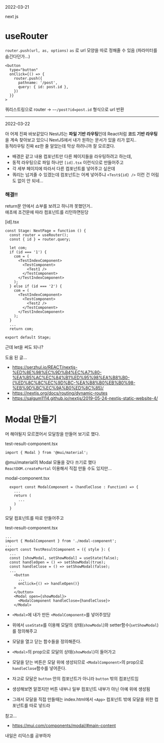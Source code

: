 2022-03-21

next js

# useRouter

`router.push(url, as, options)`
`as` 로 url 모양을 따로 정해줄 수 있음
(파라미터를 숨긴다던가...)

```
<button
  type="button"
  onClick={() => {
    router.push({
      pathname: '/post',
      query: { id: post.id },      
    })
  }}
>
```
쿼리스트링으로 router -> `~~/post?id=post.id` 형식으로 url 반환

***

2022-03-22

아 어제 진짜 바보같았다
NestJS는 **파일 기반 라우팅**인데 React처럼 **코드 기반 라우팅**을 계속 찾아보고 있으니 NextJS에서 내가 원하는 문서가 있을 리가 없지..  
동적라우팅 진짜 ez한 줄 알았는데 막상 하려니까 잘 모르겠다.  
- 배경은 같고 내용 컴포넌트만 다른 페이지들을 라우팅하려고 하는데,  
- 동적 라우팅으로 파일 하나만 `[id].tsx` 이런식으로 만들어주고  
- 각 세부 페이지에 따라서 다른 컴포넌트를 넣어주고 싶은데
- 쿼리는 넘겨줄 수 있겠는데 컴포넌트는 어케 넣어주냐 `<Test${id} />` 이런 건 어림도 없이 안 되네...

### 해결!!
return문 안에서 쇼부를 보려고 하니까 못했던거..  
애초에 조건문에 따라 컴포넌트를 리턴하면된당  

[id].tsx
```
const Stage: NextPage = function () {
  const router = useRouter();
  const { id } = router.query;

  let com;
  if (id === '1') {
    com = (
      <TestIndexComponent>
        <TestComponent>
          <Test1 />
        </TestComponent>
      </TestIndexComponent>
    );
  } else if (id === '2') {
    com = (
      <TestIndexComponent>
        <TestComponent>
          <Test2 />
        </TestComponent>
      </TestIndexComponent>
    );
  }
  ...
  return com;

export default Stage;
```
근데 let을 써도 되나?

도움 된 글...
- https://serzhul.io/REACT/nextjs-%ED%8E%98%EC%9D%B4%EC%A7%80-%EA%B5%AC%EC%84%B1%ED%95%98%EA%B8%B0-(%ED%8C%8C%EC%9D%BC-%EA%B8%B0%EB%B0%98-%EB%9D%BC%EC%9A%B0%ED%8C%85)/
- https://nextjs.org/docs/routing/dynamic-routes
- https://salgum1114.github.io/nextjs/2019-05-24-nextjs-static-website-4/


# Modal 만들기
머 해야될지 모르겠어서 모달창을 만들어 보기로 했다.

test-result-component.tsx
```
import { Modal } from '@mui/material';
```
@mui/material의 Modal 모듈을 갖다 쓰기로 했다  
`ReactDOM.createPortal` 이용해서 직접 만들 수도 있지만...  

modal-component.tsx
```
  export const ModalComponent = (handleClose : Function) => {
    ...
    return (
      ...
    )
  }
```
모달 컴포넌트를 따로 만들어주고

test-result-component.tsx
```
...
import { ModalComponent } from './modal-component';
...
export const TestResultComponent = ({ style }: {
  ...
  const [showModal, setShowModal] = useState(false);
  const handleOpen = () => setShowModal(true);
  const handleClose = () => setShowModal(false);
  ...
    <button
      ...
      onClick={() => handleOpen()}
    >
    </button>
    <Modal open={showModal}>
      <ModalComponent handleClose={handleClose}>
    </Modal>
```
- `<Modal>`에 내가 만든 `<ModalComponent>`를 넣어주었당  
- 위에서 `useState`를 이용해 모달의 상태(`showModal`)와 setter함수(`setShowModal`)를 정의해주고  
- 모달을 열고 닫는 함수들을 정의해준다.  
- `<Modal>`의 prop으로 모달의 상태(`showModal`)이 들어가고
- 모달을 닫는 버튼은 모달 위에 생성되므로 `<ModalComponent>`의 prop으로 `handleClose`함수를 넣어준다.

- 자고로 모달은 `button` 안의 컴포넌트가 아니라 `button` 밖의 컴포넌트임
- 생성해보면 알겠지만 버튼 내부나 일부 컴포넌트 내부가 아닌 아예 위에 생성됨
- 그래서 모달을 직접 만들때는 index.html에서 `<App>` 컴포넌트 밖에 모달을 위한 컴포넌트를 따로 넣드라


참고...
- https://mui.com/components/modal/#main-content


내일은 리덕스를 공부하자